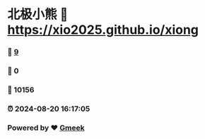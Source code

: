 # 北极小熊 :link: https://xio2025.github.io/xiong 
### :page_facing_up: [9](https://xio2025.github.io/xiong/tag.html) 
### :speech_balloon: 0 
### :hibiscus: 10156 
### :alarm_clock: 2024-08-20 16:17:05 
### Powered by :heart: [Gmeek](https://github.com/Meekdai/Gmeek)
